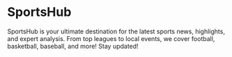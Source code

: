 # SportsHub
SportsHub is your ultimate destination for the latest sports news, highlights, and expert analysis. From top leagues to local events, we cover football, basketball, baseball, and more! Stay updated!
